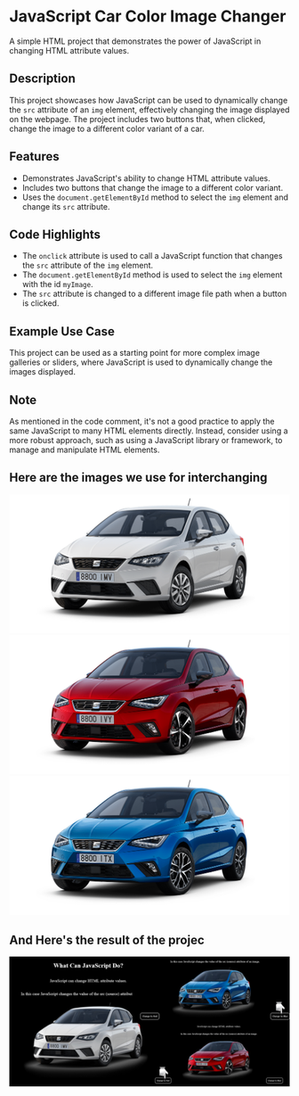 # JavaScript Car Color Image Changer

A simple HTML project that demonstrates the power of JavaScript in changing HTML attribute values.

## Description

This project showcases how JavaScript can be used to dynamically change the `src` attribute of an `img` element, effectively changing the image displayed on the webpage. The project includes two buttons that, when clicked, change the image to a different color variant of a car.

## Features

- Demonstrates JavaScript's ability to change HTML attribute values.
- Includes two buttons that change the image to a different color variant.
- Uses the `document.getElementById` method to select the `img` element and change its `src` attribute.

## Code Highlights

- The `onclick` attribute is used to call a JavaScript function that changes the `src` attribute of the `img` element.
- The `document.getElementById` method is used to select the `img` element with the id `myImage`.
- The `src` attribute is changed to a different image file path when a button is clicked.

## Example Use Case

This project can be used as a starting point for more complex image galleries or sliders, where JavaScript is used to dynamically change the images displayed.

## Note

As mentioned in the code comment, it's not a good practice to apply the same JavaScript to many HTML elements directly. Instead, consider using a more robust approach, such as using a JavaScript library or framework, to manage and manipulate HTML elements.

## Here are the images we use for interchanging

![Image Alt](https://github.com/hotchilicode/color-car-changer/blob/f9ee55fadbf09f013f72b9129ee4d8fd1279587b/seat-ibiza-reference-colour-candy-white.png)
![Image Alt](https://github.com/hotchilicode/color-car-changer/blob/f9ee55fadbf09f013f72b9129ee4d8fd1279587b/seat-ibiza-fr-colour-red-desire.png)
![Image Alt](https://github.com/hotchilicode/color-car-changer/blob/f9ee55fadbf09f013f72b9129ee4d8fd1279587b/seat-ibiza-xcellence-colour-sapphire-blue.png)

## And Here's the result of the projec
![Image Alt](https://github.com/hotchilicode/color-car-changer/blob/f9ee55fadbf09f013f72b9129ee4d8fd1279587b/carcolor.jpg)
